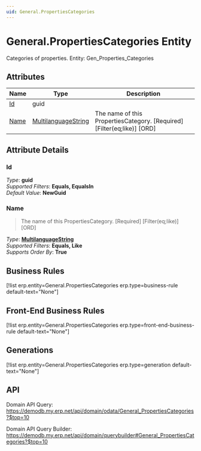 ```yaml
---
uid: General.PropertiesCategories
---
```

# General.PropertiesCategories Entity

Categories of properties. Entity: Gen_Properties_Categories

## Attributes

| Name | Type | Description |
| ---- | ---- | --- |
| [Id](General.PropertiesCategories.md#id) | guid |  
| [Name](General.PropertiesCategories.md#name) | [MultilanguageString](../data-types.md#multilanguagestring) | The name of this PropertiesCategory. [Required] [Filter(eq;like)] [ORD] 


## Attribute Details

### Id

_Type_: **guid**  
_Supported Filters_: **Equals, EqualsIn**  
_Default Value_: **NewGuid**  

### Name

> The name of this PropertiesCategory. [Required] [Filter(eq;like)] [ORD]

_Type_: **[MultilanguageString](../data-types.md#multilanguagestring)**  
_Supported Filters_: **Equals, Like**  
_Supports Order By_: **True**  



## Business Rules

[!list erp.entity=General.PropertiesCategories erp.type=business-rule default-text="None"]

## Front-End Business Rules

[!list erp.entity=General.PropertiesCategories erp.type=front-end-business-rule default-text="None"]

## Generations

[!list erp.entity=General.PropertiesCategories erp.type=generation default-text="None"]

## API

Domain API Query:
<https://demodb.my.erp.net/api/domain/odata/General_PropertiesCategories?$top=10>

Domain API Query Builder:
<https://demodb.my.erp.net/api/domain/querybuilder#General_PropertiesCategories?$top=10>

